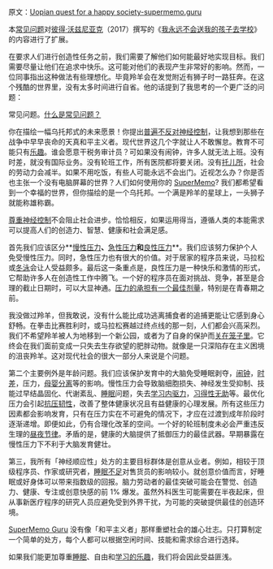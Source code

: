 原文：[Uopian quest for a happy society-supermemo.guru](https://supermemo.guru/wiki/Utopian_quest_for_a_happy_society)

本[常见问题](https://supermemo.guru/wiki/FAQs)对[彼得·沃兹尼亚克](https://supermemo.guru/wiki/Piotr_Wozniak)（2017）撰写的《[我永远不会送我的孩子去学校](https://supermemo.guru/wiki/Problem_of_Schooling)》的内容进行了扩展。

在要求人们进行创造性任务之前，我们需要了解他们如何能最好地实现目标。我们需要尽量让他们在追求中快乐。这可能对他们的表现产生非常好的影响。然而，一位同事指出这种做法有些理想化。毕竟羚羊会在发觉附近有狮子时一路狂奔。在这个残酷的世界里，没有太多时间进行自省。他的话提到了我思考的一个更广泛的问题：

常见问题。[什么是常见问题？](https://supermemo.guru/wiki/What_are_FAQs%3F)

你在描绘一幅乌托邦式的未来愿景！你提出[普遍不反对神经控制](https://supermemo.guru/wiki/War_of_the_networks)，让我想到那些在战争中早早丧命的天真和平主义者。现代世界这几个字就让人不敢懈怠。教育不可能只有[乐趣](https://supermemo.guru/wiki/Pleasure_of_learning)。谁会愿意干税务审计员？可如果没有闹钟，许多人就无法上班。没有时差，就没有国际业务。没有轮班工作，所有医院都将要关闭。没有[托儿所](https://supermemo.guru/wiki/Daycare)，社会的劳动力会减半。如果不用吃饭，有些人可能永远不会出门。近视怎么办？你是否也主张一个没有电脑屏幕的世界？人们如何使用你的 [SuperMemo](https://supermemo.guru/wiki/SuperMemo)? 我们都希望看到一个幸福的世界，但你描绘的是一个乌托邦。一个满是羚羊的星球上，一头狮子就能称雄称霸。

[尊重神经控制](https://supermemo.guru/wiki/War_of_the_networks)不会阻止社会进步。恰恰相反，如果运用得当，遵循人类的本能需求可以提高人们的创造力、智慧、健康和社会满足感。

首先我们应该区分**[慢性压力](https://supermemo.guru/wiki/Chronic_stress)**、**[急性压力](https://supermemo.guru/wiki/Acute_stress)**和**[良性压力](https://supermemo.guru/wiki/Eustress)**。我们应该努力保护个人免受慢性压力。同时，急性压力也有很大的价值。对于居家的程序员来说，马拉松或[冬泳](https://supermemo.guru/wiki/Winter_swimming)会让人受益颇多。最后这一条重点是，良性压力是一种快乐和激情的形式，它帮助许多人在创造性工作中腾飞。一个好的程序员在面对挑战、竞争，甚至是合理的截止日期时，可以大显神通。[压力的承担有一个最佳剂量](https://supermemo.guru/wiki/Stress_resilience#Optimum_stress_exposure)，特别是在青春期之前。

我没做过羚羊，但我敢说，没有什么能比成功逃离捕食者的追捕更能让它感到身心舒畅。在拳击比赛胜利时，或马拉松赛越过终点线的那一刻，人们都会兴高采烈。我们不希望羚羊被人为地移到一个新公园，或者为了自身的保护而[关在笼子里](https://supermemo.guru/wiki/Would_you_have_a_heart_to_cage_a_puppy%3F)。它终会在我们面前变成一只失去生存欲望的肥胖动物。就像是一只深陷存在主义困境的沮丧羚羊。这对现代社会的很大一部分人来说是个问题。

第二个主要例外是年龄问题。我们应该保护发育中的大脑免受睡眠剥夺，[闹钟](https://supermemo.guru/wiki/Alarm_clock)，[时差](https://supermemo.guru/wiki/Health_effects_of_shift-work_and_jetlag)，压力，[母婴分离](https://supermemo.guru/wiki/Maternal_separation)等的影响。慢性压力会导致脑细胞损失、神经发生受抑制、技能过早结晶固化、代谢紊乱、[睡眠](https://supermemo.guru/wiki/Sleep)问题，失去[学习内驱力](https://supermemo.guru/wiki/Learn_drive)，[习得性无助](https://supermemo.guru/wiki/Learned_helplessness)等。最优化压力会引起[抗压韧性](https://supermemo.guru/wiki/Stress_resilience)，改善了整体健康状况且有益健康的心理发展。所有这些压力因素都会影响发育，只有在压力实在不可避免的情况下，才应在过渡到成年阶段时逐渐递增。即便如此，仍有合理化改革的空间。一个好的轮班制度未必会严重违反生理的[昼夜节律](https://supermemo.guru/wiki/Circadian)。矛盾的是，健康的大脑提供了抵御压力的最佳武器。早期暴露在慢性压力下不利于大脑发育健壮。

第三，我所有「神经顺应性」处方的主要目标群体是创意从业者。例如，相较于顶级程序员、作家或研究者，[睡眠不足](https://supermemo.guru/wiki/Sleep_deprivation)对售货员的影响较小。就创意价值而言，好睡眠或好身体可以带来指数级的回报。脑力劳动者的最佳突破可能会在警觉、创造力、健康、专注或创意快感的前 1% 爆发。虽然外科医生可能需要在半夜起床，但从事新医疗程序的研究人员应避免受到外界干扰，为可能的突破提供最佳的创造环境。

[SuperMemo Guru](https://supermemo.guru/wiki/SuperMemo_Guru) 没有像「和平主义者」那样重塑社会的雄心壮志。只打算制定一个简单的处方，每个人都可以根据空闲时间、技能和需求综合进行选择。

如果我们能更加尊重[睡眠](https://supermemo.guru/wiki/Sleep)、自由和[学习的乐趣](https://supermemo.guru/wiki/Pleasure_of_learning)，我们将会因此受益匪浅。